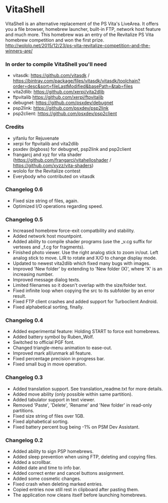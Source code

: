 # VitaShell #

VitaShell is an alternative replacement of the PS Vita's LiveArea. It offers you a file browser, homebrew launcher, built-in FTP, network host feature and much more.
This homebrew was an entry of the Revitalize PS Vita homebrew competition and won the first prize.
http://wololo.net/2015/12/23/ps-vita-revitalize-competition-and-the-winners-are/

### In order to compile VitaShell you'll need ###
* vitasdk: https://github.com/vitasdk / https://bintray.com/package/files/vitasdk/vitasdk/toolchain?order=desc&sort=fileLastModified&basePath=&tab=files
* vita2dlib: https://github.com/xerpi/vita2dlib
* ftpvitalib https://github.com/xerpi/ftpvitalib
* debugnet: https://github.com/psxdev/debugnet
* psp2link: https://github.com/psxdev/psp2link
* psp2client: https://github.com/psxdev/psp2client

### Credits ###
* yifanlu for Rejuvenate
* xerpi for ftpvitalib and vita2dlib
* psxdev (bigboss) for debugnet, psp2link and psp2client
* frangarcj and xyz for vita shader (https://github.com/frangarcj/vitahelloshader / https://github.com/xyzz/vita-shaders)
* wololo for the Revitalize contest
* Everybody who contributed on vitasdk

### Changelog 0.6 ###
- Fixed size string of files, again.
- Optimized I/O operations regarding speed.

### Changelog 0.5 ###
- Increased homebrew force-exit compatbility and stability.
- Added network host mountpoint.
- Added ability to compile shader programs (use the _v.cg suffix for vertexes and _f.cg for fragments).
- Finished photo viewer. Use the right analog stick to zoom in/out. Left analog stick to move.
  L/R to rotate and X/O to change display mode.
- Updated to newest vita2dlib which fixed many bugs with images.
- Improved 'New folder' by extending to 'New folder (X)', where 'X' is an increasing number.
- Improved message dialog texts.
- Limited filenames so it doesn't overlap with the size/folder text. 
- Fixed infinite loop when copying the src to its subfolder by an error result.
- Fixed FTP client crashes and added support for Turboclient Android.
- Fixed alphabetical sorting, finally.

### Changelog 0.4 ###
- Added experimental feature: Holding START to force exit homebrews.
- Added battery symbol by Ruben_Wolf.
- Switched to official PGF font.
- Changed triangle-menu animation to ease-out.
- Improved mark all/unmark all feature.
- Fixed percentage precision in progress bar.
- Fixed small bug in move operation.

### Changelog 0.3 ###
- Added translation support. See translation_readme.txt for more details.
- Added move ability (only possible within same partition).
- Added tabulator support in text viewer.
- Removed 'Paste', 'Delete', 'Rename' and 'New folder' in read-only partitions.
- Fixed size string of files over 1GB.
- Fixed alphabetical sorting.
- Fixed battery percent bug being -1% on PSM Dev Assistant.

### Changelog 0.2 ###
- Added ability to sign PSP homebrews.
- Added sleep prevention when using FTP, deleting and copying files.
- Added a scrollbar.
- Added date and time to info bar.
- Added correct enter and cancel buttons assignment.
- Added some cosmetic changes.
- Fixed crash when deleting marked entries.
- Copied entries now still rest in clipboard after pasting them.
- The application now cleans itself before launching homebrews.